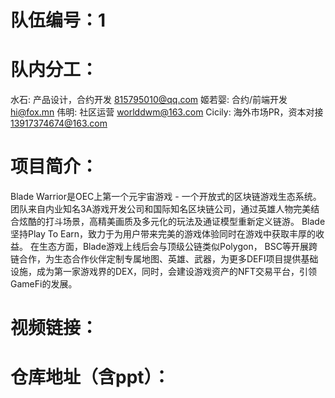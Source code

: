 # 队伍编号：1
# 队内分工：
水石: 产品设计，合约开发 815795010@qq.com
姬若婴: 合约/前端开发 hi@fox.mn
伟明: 社区运营 worlddwm@163.com
Cicily: 海外市场PR，资本对接  13917374674@163.com

# 项目简介：
Blade Warrior是OEC上第一个元宇宙游戏 - 一个开放式的区块链游戏生态系统。团队来自内业知名3A游戏开发公司和国际知名区块链公司，通过英雄人物完美结合炫酷的打斗场景，高精美画质及多元化的玩法及通证模型重新定义链游。
Blade坚持Play To Earn，致力于为用户带来完美的游戏体验同时在游戏中获取丰厚的收益。
在生态方面，Blade游戏上线后会与顶级公链类似Polygon， BSC等开展跨链合作，为生态合作伙伴定制专属地图、英雄、武器，为更多DEFI项目提供基础设施，成为第一家游戏界的DEX，同时，会建设游戏资产的NFT交易平台，引领GameFi的发展。
# 视频链接：

# 仓库地址（含ppt）：


